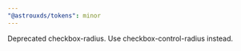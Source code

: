 ```yaml
---
"@astrouxds/tokens": minor
---
```


Deprecated checkbox-radius. Use checkbox-control-radius instead.
